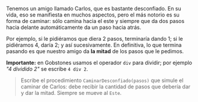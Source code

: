 Tenemos un amigo llamado Carlos, que es bastante desconfiado. En su vida, eso se manifiesta en muchos aspectos, pero el más notorio es su forma de caminar: sólo camina hacia el este y siempre que da dos pasos hacia delante automáticamente da un paso hacia atrás.

Por ejemplo, si le pidiéramos que diera 2 pasos, terminaría dando 1; si le pidiéramos 4, daría 2; y así sucesivamente. En definitiva, lo que termina pasando es que nuestro amigo da **la mitad** de los pasos que le pedimos.

**Importante:** en Gobstones usamos el operador `div` para dividir; por ejemplo _"4 dividido 2"_ se escribe `4 div 2`.

> Escribe el procedimiento `CaminarDesconfiado(pasos)` que simule el caminar de Carlos: debe recibir la cantidad de pasos que debería dar y dar la mitad. Siempre se mueve al `Este`.